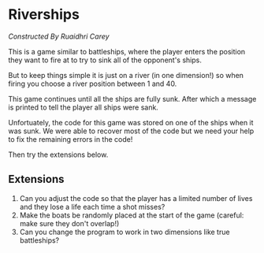 # Riverships
*Constructed By Ruaidhri Carey*

This is a game similar to battleships, where the player enters the position they want to fire at to try to sink all of the opponent's ships.

But to keep things simple it is just on a river (in one dimension!) so when firing you choose a river position between 1 and 40.

This game continues until all the ships are fully sunk. After which a message is printed to tell the player all ships were sank.

Unfortuately, the code for this game was stored on one of the ships when it was sunk. We were able to recover most of the code but we need your help to fix the remaining errors in the code!

Then try the extensions below.

## Extensions
1. Can you adjust the code so that the player has a limited number of lives and they lose a life each time a shot misses?
2. Make the boats be randomly placed at the start of the game (careful: make sure they don't overlap!)
3. Can you change the program to work in two dimensions like true battleships?